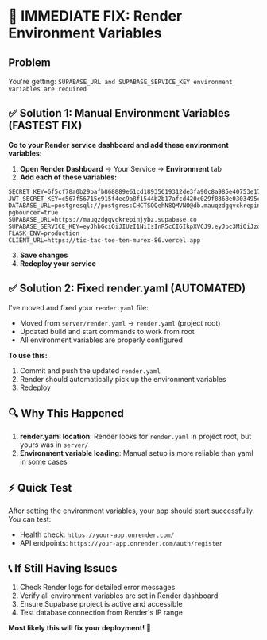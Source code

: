 # 🚨 IMMEDIATE FIX: Render Environment Variables

## Problem

You're getting: `SUPABASE_URL and SUPABASE_SERVICE_KEY environment variables are required`

## ✅ Solution 1: Manual Environment Variables (FASTEST FIX)

**Go to your Render service dashboard and add these environment variables:**

1. **Open Render Dashboard** → Your Service → **Environment** tab
2. **Add each of these variables:**

```
SECRET_KEY=6f5cf78a0b29bafb868889e61cd18935619312de3fa90c8a985e40753e1730a9
JWT_SECRET_KEY=c567f56715e915f4ec9a8f1544b2b17afcd420c029f8368e0303495c0e2ca177
DATABASE_URL=postgresql://postgres:CHCTSOQehN8QMVNO@db.mauqzdgqvckrepinjybz.supabase.co:6543/postgres?pgbouncer=true
SUPABASE_URL=https://mauqzdgqvckrepinjybz.supabase.co
SUPABASE_SERVICE_KEY=eyJhbGciOiJIUzI1NiIsInR5cCI6IkpXVCJ9.eyJpc3MiOiJzdXBhYmFzZSIsInJlZiI6Im1hdXF6ZGdxdmNrcmVwaW5qeWJ6Iiwicm9sZSI6InNlcnZpY2Vfcm9sZSIsImlhdCI6MTc0ODg4NjUyMCwiZXhwIjoyMDY0NDYyNTIwfQ.VWqomYXkBiVZQfxuoKMkcpZfllDkhvGLzcrDz1FZDpk
FLASK_ENV=production
CLIENT_URL=https://tic-tac-toe-ten-murex-86.vercel.app
```

3. **Save changes**
4. **Redeploy your service**

## ✅ Solution 2: Fixed render.yaml (AUTOMATED)

I've moved and fixed your `render.yaml` file:

- Moved from `server/render.yaml` → `render.yaml` (project root)
- Updated build and start commands to work from root
- All environment variables are properly configured

**To use this:**

1. Commit and push the updated `render.yaml`
2. Render should automatically pick up the environment variables
3. Redeploy

## 🔍 Why This Happened

1. **render.yaml location**: Render looks for `render.yaml` in project root, but yours was in `server/`
2. **Environment variable loading**: Manual setup is more reliable than yaml in some cases

## ⚡ Quick Test

After setting the environment variables, your app should start successfully. You can test:

- Health check: `https://your-app.onrender.com/`
- API endpoints: `https://your-app.onrender.com/auth/register`

## 📞 If Still Having Issues

1. Check Render logs for detailed error messages
2. Verify all environment variables are set in Render dashboard
3. Ensure Supabase project is active and accessible
4. Test database connection from Render's IP range

**Most likely this will fix your deployment! 🚀**
